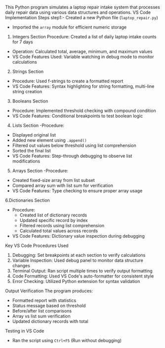 This Python program simulates a laptop repair intake system that processes daily repair data using various data structures and operations.
VS Code Implementation Steps
step1:- Created a new Python file (`laptop_repair.py`)
- Imported the `array` module for efficient numeric storage

1. Integers Section
Procedure: Created a list of daily laptop intake counts for 7 days
- Operation: Calculated total, average, minimum, and maximum values
- VS Code Features Used: Variable watching in debug mode to monitor calculations

 2. Strings Section
- Procedure: Used f-strings to create a formatted report
- VS Code Features: Syntax highlighting for string formatting, multi-line string creation

3. Booleans Section
- Procedure: Implemented threshold checking with compound condition
- VS Code Features: Conditional breakpoints to test boolean logic

4. Lists Section
-Procedure: 
  - Displayed original list
  - Added new element using `.append()`
  - Filtered out values below threshold using list comprehension
  - Sorted the final list
- VS Code Features: Step-through debugging to observe list modifications

5. Arrays Section
-Procedure:
  - Created fixed-size array from list subset
  - Compared array sum with list sum for verification
- VS Code Features: Type checking to ensure proper array usage

6.Dictionaries Section
- Procedure:
  - Created list of dictionary records
  - Updated specific record by index
  - Filtered records using list comprehension
  - Calculated total values across records
- VS Code Features: Dictionary value inspection during debugging

Key VS Code Procedures Used

1. Debugging: Set breakpoints at each section to verify calculations
2. Variable Inspection: Used debug panel to monitor data structure changes
3. Terminal Output: Ran script multiple times to verify output formatting
4. Code Formatting: Used VS Code's auto-formatter for consistent style
5. Error Checking: Utilized Python extension for syntax validation

Output Verification
The program produces:
- Formatted report with statistics
- Status message based on threshold
- Before/after list comparisons
- Array vs list sum verification
- Updated dictionary records with total

Testing in VS Code
- Ran the script using `Ctrl+F5` (Run without debugging)


